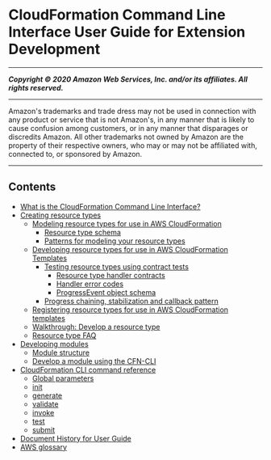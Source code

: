 # CloudFormation Command Line Interface User Guide for Extension Development

-----
*****Copyright &copy; 2020 Amazon Web Services, Inc. and/or its affiliates. All rights reserved.*****

-----
Amazon's trademarks and trade dress may not be used in 
     connection with any product or service that is not Amazon's, 
     in any manner that is likely to cause confusion among customers, 
     or in any manner that disparages or discredits Amazon. All other 
     trademarks not owned by Amazon are the property of their respective
     owners, who may or may not be affiliated with, connected to, or 
     sponsored by Amazon.

-----
## Contents
+ [What is the CloudFormation Command Line Interface?](what-is-cloudformation-cli.md)
+ [Creating resource types](resource-types.md)
   + [Modeling resource types for use in AWS CloudFormation](resource-type-model.md)
      + [Resource type schema](resource-type-schema.md)
      + [Patterns for modeling your resource types](resource-type-howtos.md)
   + [Developing resource types for use in AWS CloudFormation Templates](resource-type-develop.md)
      + [Testing resource types using contract tests](resource-type-test.md)
         + [Resource type handler contracts](resource-type-test-contract.md)
         + [Handler error codes](resource-type-test-contract-errors.md)
         + [ProgressEvent object schema](resource-type-test-progressevent.md)
      + [Progress chaining, stabilization and callback pattern](resource-type-develop-stabilize.md)
   + [Registering resource types for use in AWS CloudFormation templates](resource-type-register.md)
   + [Walkthrough: Develop a resource type](resource-type-walkthrough.md)
   + [Resource type FAQ](resource-type-faq.md)
+ [Developing modules](modules.md)
   + [Module structure](modules-structure.md)
   + [Develop a module using the CFN-CLI](modules-develop.md)
+ [CloudFormation CLI command reference](resource-type-cli.md)
   + [Global parameters](resource-type-cli-global-parameters.md)
   + [init](resource-type-cli-init.md)
   + [generate](resource-type-cli-generate.md)
   + [validate](resource-type-cli-validate.md)
   + [invoke](resource-type-cli-invoke.md)
   + [test](resource-type-cli-test.md)
   + [submit](resource-type-cli-submit.md)
+ [Document History for User Guide](doc-history.md)
+ [AWS glossary](glossary.md)